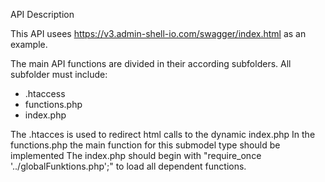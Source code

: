 API Description

This API usees https://v3.admin-shell-io.com/swagger/index.html as an example.

The main API functions are divided in their according subfolders.
All subfolder must include:
- .htaccess
- functions.php
- index.php

The .htacces is used to redirect html calls to the dynamic index.php
In the functions.php the main function for this submodel type should be implemented
The index.php should begin with "require_once '../globalFunktions.php';" to load all dependent functions.